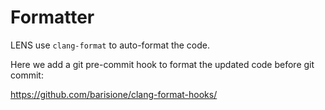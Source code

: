 # Formatter

LENS use `clang-format` to auto-format the code.

Here we add a git pre-commit hook to format the updated code before git commit:

https://github.com/barisione/clang-format-hooks/
